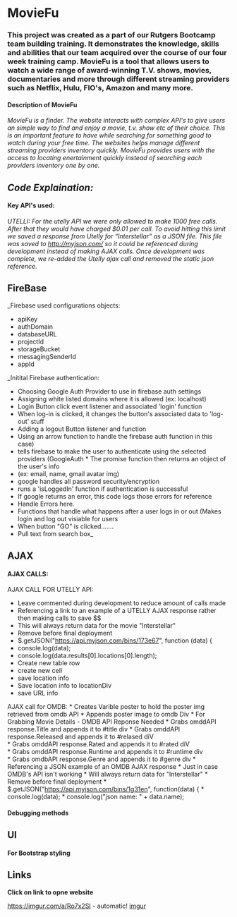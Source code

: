 # MovieFu

### This project was created as a part of our Rutgers Bootcamp team building training. It demonstrates the knowledge, skills and abilities that our team acquired over the course of our four week training camp. MovieFu is a tool that allows users to watch a wide range of award-winning T.V. shows, movies, documentaries and more through different streaming providers such as Netflix, Hulu, FIO's, Amazon and many more. 

#### Description of MovieFu

_MovieFu is a finder. The website interacts with complex API's to give users an simple way to find and enjoy a  movie, t.v. show etc of their choice. This is an important feature to have while searching for something good to watch during your free time. The websites helps manage different streaming providers inventory quickly.  MovieFu provides users with the access to locating enertainment quickly instead of searching each providers inventory one by one._

## ***Code Explaination:*** 

#### Key API's used:
*_UTELLI_: For the utelly API we were only allowed to make 1000 free calls. After that they would have charged $0.01 per call. To avoid hitting this limit we saved a response from Utelly for “Interstellar” as a JSON file. This file was saved to http://myjson.com/ so it could be referenced during development instead of making AJAX calls. Once development was complete, we re-added the Utelly ajax call and removed the static json reference.*

## FireBase

_Firebase used configurations objects:

* apiKey
* authDomain  
* databaseURL
* projectId  
* storageBucket
* messagingSenderId
* appId
                                      
                                      
                                     
                                     
_Initital Firebase authentication: 

* Choosing Google Auth Provider to use in firebase auth settings
* Assigning white listed domains where it is allowed (ex: localhost) 
* Login Button click event listener and associated 'login' function
* When log-in is clicked, it changes the button's associated data to 'log-out' stuff
* Adding a logout Button listener and function
* Using an arrow function to handle the firebase auth function in this case)
* tells firebase to make the user to authenticate using the selected providers (GoogleAuth                                      * The promise function then returns an object of the user's info
* (ex: email, name, gmail avatar img)
* google handles all password security/encryption 
* runs a 'isLoggedIn' function if authentication is successful
* If google returns an error, this code logs those errors for reference
* Handle Errors here.
* Functions that handle what happens after a user logs in or out (Makes login and log out                                       visiable for users
* When button "GO" is clicked.......
* Pull text from search box_

## AJAX

#### AJAX CALLS:
 AJAX CALL FOR UTELLY API:
 
 * Leave commented during development to reduce amount of calls made
 * Referencing a link to an example of a UTELLY AJAX response rather then making calls to save $$
 * This will always return data for the movie "Interstellar"
 * Remove before final deployment
 * $.getJSON("https://api.myjson.com/bins/173e67", function (data) {
 * console.log(data);
 * console.log(data.results[0].locations[0].length);         
 * Create new table row
 * create new cell
 * save location info
 * Save location info to locationDiv
 * save URL info
         
 
 AJAX call for OMDB:
          * Creates Varible poster to hold the poster img retrieved from omdb API
          * Appends poster image to omdb Div
          * For Grabbing Movie Details - OMDB API Reponse Needed
          * Grabs omddAPI response.Title and appends it to #title div
          * Grabs omddAPI response.Released and appends it to #relased diV  
          * Grabs omddAPI response.Rated and appends it to #rated diV  
          * Grabs omddAPI response.Runtime and appends it to #runtime div         
          * Grabs omdbAPI response.Genre and appends it to #genre div
          * Referencing a JSON example of an OMDB AJAX response
          * Just in case OMDB's API isn't working 
          * Will always return data for "Interstellar"
          * Remove before final deployment
          * $.getJSON("https://api.myjson.com/bins/1g31en", function(data) {
          * console.log(data); 
          * console.log("json name: " + data.name);
       

#### Debugging methods

## UI

#### For Bootstrap styling

## Links
__Click on link to opne website__

https://imgur.com/a/Ro7x2SI - automatic!
[imgur](http://imgur.com)



